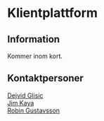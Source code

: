 # Klientplattform

## Information

Kommer inom kort.

## Kontaktpersoner

[Dejvid Glisic](mailto:dejvid.glisic@intraservice.goteborg.se "Test")  
[Jim Kaya](mailto:jim.kaya@intraservice.goteborg.se)  
[Robin Gustavsson](mailto:robin.gustavsson@intraservice.goteborg.se)  


